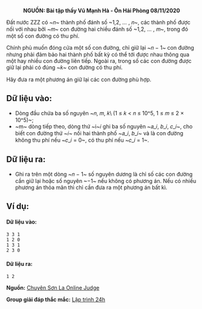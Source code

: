 **<center>NGUỒN: Bài tập thầy Vũ Mạnh Hà - Ôn Hải Phòng 08/11/2020</center>**

Đất nước ZZZ có ~𝑛~ thành phố đánh số ~1,2, … , 𝑛~, các thành phố được nối với nhau bởi ~𝑚~ con đường hai chiều đánh số ~1,2, … , 𝑚~, trong đó một số con đường có thu phí.

Chính phủ muốn đóng cửa một số con đường, chỉ giữ lại ~𝑛 − 1~ con đường nhưng phải đảm bảo hai thành phố bất kỳ có thể tới được nhau thông qua một hay nhiều con đường liên tiếp. Ngoài ra, trong số các con đường được giữ lại phải có đúng ~𝑘~ con đường có thu phí.

Hãy đưa ra một phương án giữ lại các con đường phù hợp.

## Dữ liệu vào:
- Dòng đầu chứa ba số nguyên ~𝑛, 𝑚, 𝑘\ (1 ≤ 𝑘 < 𝑛 ≤ 10^5, 1 ≤ 𝑚 ≤ 2 × 10^5)~;
- ~m~ dòng tiếp theo, dòng thứ ~i~𝑖 ghi ba số nguyên ~𝑎_𝑖, 𝑏_𝑖, 𝑐_𝑖~, cho biết con đường thứ ~𝑖~ nối hai thành phố ~𝑎_𝑖, 𝑏_𝑖~ và là con đường không thu phí nếu ~𝑐_𝑖 = 0~, có thu phí nếu ~𝑐_𝑖 = 1~.

## Dữ liệu ra:
- Ghi ra trên một dòng ~𝑛 − 1~ số nguyên dương là chỉ số các con đường cần giữ lại hoặc số nguyên ~−1~ nếu không có phương án. Nếu có nhiều phương án thỏa mãn thì chỉ cần đưa ra một phương án bất kì.

## Ví dụ:
#### Dữ liệu vào:
```
3 3 1
1 2 0
1 3 1
2 3 0
```

#### Dữ liệu ra:
```
1 2
```
**Nguồn:** [Chuyên Sơn La Online Judge](http://csloj.ddns.net/)

**Group giải đáp thắc mắc:** [Lập trình 24h](https://www.facebook.com/groups/1386904321519984)